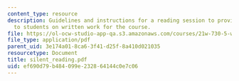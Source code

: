 ```yaml
---
content_type: resource
description: Guidelines and instructions for a reading session to provide feedback
  to students on written work for the course.
file: https://ol-ocw-studio-app-qa.s3.amazonaws.com/courses/21w-730-5-writing-on-contemporary-issues-imagining-the-future-fall-2007/ef690d79b484099e232864144c0e7c06_silent_reading.pdf
file_type: application/pdf
parent_uid: 3e174a01-8ca6-3f41-d25f-8a410d021035
resourcetype: Document
title: silent_reading.pdf
uid: ef690d79-b484-099e-2328-64144c0e7c06
---
```

